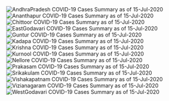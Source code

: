 
<img src="https://deepuhub.github.io/COVID-19/GraphsGenerated/15-Jul-2020/AndhraPradesh_15-Jul-2020.jpg" alt="AndhraPradesh COVID-19 Cases Summary as of 15-Jul-2020">
 <br>										  
<img src="https://deepuhub.github.io/COVID-19/GraphsGenerated/15-Jul-2020/Ananthapur_15-Jul-2020.jpg" alt="Ananthapur COVID-19 Cases Summary as of 15-Jul-2020">
 <br>										  
<img src="https://deepuhub.github.io/COVID-19/GraphsGenerated/15-Jul-2020/Chittoor_15-Jul-2020.jpg" alt="Chittoor COVID-19 Cases Summary as of 15-Jul-2020">
 <br>										  
<img src="https://deepuhub.github.io/COVID-19/GraphsGenerated/15-Jul-2020/EastGodavari_15-Jul-2020.jpg" alt="EastGodavari COVID-19 Cases Summary as of 15-Jul-2020">
 <br>										  
<img src="https://deepuhub.github.io/COVID-19/GraphsGenerated/15-Jul-2020/Guntur_15-Jul-2020.jpg" alt="Guntur COVID-19 Cases Summary as of 15-Jul-2020">
 <br>										  
<img src="https://deepuhub.github.io/COVID-19/GraphsGenerated/15-Jul-2020/Kadapa_15-Jul-2020.jpg" alt="Kadapa COVID-19 Cases Summary as of 15-Jul-2020">
 <br>										  
<img src="https://deepuhub.github.io/COVID-19/GraphsGenerated/15-Jul-2020/Krishna_15-Jul-2020.jpg" alt="Krishna COVID-19 Cases Summary as of 15-Jul-2020">
 <br>										  
<img src="https://deepuhub.github.io/COVID-19/GraphsGenerated/15-Jul-2020/Kurnool_15-Jul-2020.jpg" alt="Kurnool COVID-19 Cases Summary as of 15-Jul-2020">
 <br>										  
<img src="https://deepuhub.github.io/COVID-19/GraphsGenerated/15-Jul-2020/Nellore_15-Jul-2020.jpg" alt="Nellore COVID-19 Cases Summary as of 15-Jul-2020">
 <br>										  
<img src="https://deepuhub.github.io/COVID-19/GraphsGenerated/15-Jul-2020/Prakasam_15-Jul-2020.jpg" alt="Prakasam COVID-19 Cases Summary as of 15-Jul-2020">
 <br>										  
<img src="https://deepuhub.github.io/COVID-19/GraphsGenerated/15-Jul-2020/Srikakulam_15-Jul-2020.jpg" alt="Srikakulam COVID-19 Cases Summary as of 15-Jul-2020">
 <br>										  
<img src="https://deepuhub.github.io/COVID-19/GraphsGenerated/15-Jul-2020/Vishakapatnam_15-Jul-2020.jpg" alt="Vishakapatnam COVID-19 Cases Summary as of 15-Jul-2020">
 <br>										  
<img src="https://deepuhub.github.io/COVID-19/GraphsGenerated/15-Jul-2020/Vizianagaram_15-Jul-2020.jpg" alt="Vizianagaram COVID-19 Cases Summary as of 15-Jul-2020">
 <br>										  
<img src="https://deepuhub.github.io/COVID-19/GraphsGenerated/15-Jul-2020/WestGodavari_15-Jul-2020.jpg" alt="WestGodavari COVID-19 Cases Summary as of 15-Jul-2020">
 <br> 